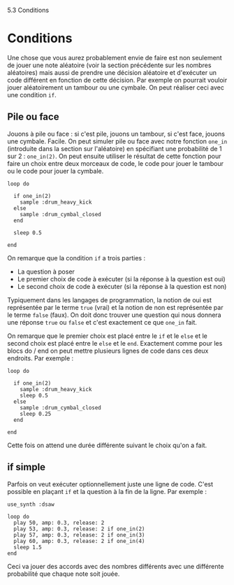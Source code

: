 5.3 Conditions

# Conditions

Une chose que vous aurez probablement envie de faire est non seulement
de jouer une note aléatoire (voir la section précédente sur les
nombres aléatoires) mais aussi de prendre une décision aléatoire
et d'exécuter un code différent en fonction de cette décision. Par
exemple on pourrait vouloir jouer aléatoirement un tambour ou une
cymbale. On peut réaliser ceci avec une condition `if`.

## Pile ou face

Jouons à pile ou face : si c'est pile, jouons un tambour, si c'est
face, jouons une cymbale. Facile. On peut simuler pile ou face avec
notre fonction `one_in` (introduite dans la section sur l'aléatoire)
en spécifiant une probabilité de 1 sur 2 : `one_in(2)`. On peut
ensuite utiliser le résultat de cette fonction pour faire un choix
entre deux morceaux de code, le code pour jouer le tambour ou le code
pour jouer la cymbale.

```
loop do

  if one_in(2)
    sample :drum_heavy_kick
  else
    sample :drum_cymbal_closed
  end

  sleep 0.5

end
```

On remarque que la condition `if` a trois parties :

* La question à poser
* Le premier choix de code à exécuter (si la réponse à la question est oui)
* Le second choix de code à exécuter (si la réponse à la question est non)

Typiquement dans les langages de programmation, la notion de oui est
représentée par le terme `true` (vrai) et la notion de non est
représentée par le terme `false` (faux). On doit donc trouver une
question qui nous donnera une réponse `true` ou `false` et c'est
exactement ce que `one_in` fait.

On remarque que le premier choix est placé entre le `if` et le `else`
et le second choix est placé entre le `else` et le `end`. Exactement
comme pour les blocs do / end on peut mettre plusieurs lignes de code
dans ces deux endroits. Par exemple :

```
loop do

  if one_in(2)
    sample :drum_heavy_kick
    sleep 0.5
  else
    sample :drum_cymbal_closed
    sleep 0.25
  end

end
```

Cette fois on attend une durée différente suivant le choix qu'on a
fait.


## if simple

Parfois on veut exécuter optionnellement juste une ligne de code.
C'est possible en plaçant `if` et la question à la fin de la ligne.
Par exemple :

```
use_synth :dsaw

loop do
  play 50, amp: 0.3, release: 2
  play 53, amp: 0.3, release: 2 if one_in(2)
  play 57, amp: 0.3, release: 2 if one_in(3)
  play 60, amp: 0.3, release: 2 if one_in(4)
  sleep 1.5
end
```

Ceci va jouer des accords avec des nombres différents avec une
différente probabilité que chaque note soit jouée.
